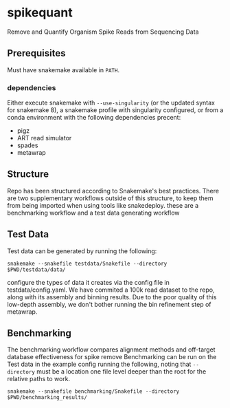 # spikequant
Remove and Quantify Organism Spike Reads from Sequencing Data

## Prerequisites

Must have snakemake available in `PATH`.

### dependencies
Either execute snakemake with `--use-singularity` (or the updated syntax for snakemake 8), a snakemake profile with singularity configured, or from a conda environment with the following dependencies precent:

- pigz
- ART read simulator
- spades
- metawrap


## Structure
Repo has been structured according to Snakemake's best practices. There are two supplementary workflows outside of this structure, to keep them from being imported when using tools like snakedeploy.  these are a benchmarking workflow and a test data generating workflow



## Test Data
Test data can be generated by running the following:
```
snakemake --snakefile testdata/Snakefile --directory $PWD/testdata/data/
```

configure the types of data it creates via the config file in testdata/config.yaml.  We have commited a 100k read dataset to the repo, along with its assembly and binning results. Due to the poor quality of this low-depth assembly, we don't bother running the bin refinement step of metawrap.

## Benchmarking
The benchmarking workflow compares alignment methods and off-target database effectiveness for spike remove
Benchmarking can be run on the Test data in the example config running the following, noting that `--directory` must be a location one file level deeper than the root for the relative paths to work.
```
snakemake --snakefile benchmarking/Snakefile --directory $PWD/benchmarking_results/
```
